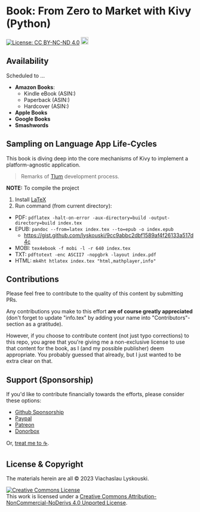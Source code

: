 # Book: From Zero to Market with Kivy (Python)

[![License: CC BY-NC-ND 4.0](https://img.shields.io/badge/License-CC_BY--NC--ND_4.0-lightgrey.svg)](https://creativecommons.org/licenses/by-nc-nd/4.0/) <a href="https://www.buymeacoffee.com/lyskouski"><img height="20" src="https://img.buymeacoffee.com/button-api/?text=Buy me a coffee&emoji=&slug=lyskouski&button_colour=FFDD00&font_colour=000000&font_family=Cookie&outline_colour=000000&coffee_colour=ffffff" /></a>

## Availability

Scheduled to ...

- **Amazon Books**:
  - Kindle eBook (ASIN:)
  - Paperback (ASIN:)
  - Hardcover (ASIN:)
- **Apple Books**
- **Google Books**
- **Smashwords**

## Sampling on Language App Life-Cycles

This book is diving deep into the core mechanisms of Kivy to implement a platform-agnostic application.

> Remarks of [Tlum](https://github.com/lyskouski/app-language) development process.

**NOTE:** To compile the project
1. Install [LaTeX](https://miktex.org/download)
2. Run command (from current directory):
  - PDF: `pdflatex -halt-on-error -aux-directory=build -output-directory=build index.tex` 
  - EPUB: `pandoc --from=latex index.tex --to=epub -o index.epub`
    - https://gist.github.com/lyskouski/9cc9abbc2dbf1589af4f26133a517d4c
  - MOBI: `tex4ebook -f mobi -l -r 640 index.tex`
  - TXT: `pdftotext -enc ASCII7 -nopgbrk -layout index.pdf`
  - HTML: `mk4ht htlatex index.tex "html,mathplayer,info"`

## Contributions

Please feel free to contribute to the quality of this content by submitting PRs.

Any contributions you make to this effort **are of course greatly appreciated** (don't forget to update "info.tex"
by adding your name into "Contributors"-section as a gratitude).

However, if you choose to contribute content (not just typo corrections) to this repo, you agree that you're giving
me a non-exclusive license to use that content for the book, as I (and my possible publisher) deem appropriate. 
You probably guessed that already, but I just wanted to be extra clear on that.

## Support (Sponsorship)

If you'd like to contribute financially towards the efforts, please consider these options:

* [Github Sponsorship](https://github.com/users/lyskouski/sponsorship)
* [Paypal](https://www.paypal.me/terCAD)
* [Patreon](https://www.patreon.com/terCAD)
* [Donorbox](https://donorbox.org/tercad)

Or, [treat me to :coffee:](https://www.buymeacoffee.com/lyskouski).

## License & Copyright

The materials herein are all &copy; 2023 Viachaslau Lyskouski.

<a rel="license" href="http://creativecommons.org/licenses/by-nc-nd/4.0/"><img alt="Creative Commons License" style="border-width:0" src="https://i.creativecommons.org/l/by-nc-nd/4.0/88x31.png" /></a><br />This work is licensed under a <a rel="license" href="http://creativecommons.org/licenses/by-nc-nd/4.0/">Creative Commons Attribution-NonCommercial-NoDerivs 4.0 Unported License</a>.
